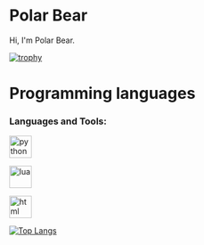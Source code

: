 # Polar Bear
Hi, I'm Polar Bear.

[![trophy](https://github-profile-trophy.vercel.app/?username=lPolarBearl)](https://github.com/ryo-ma/github-profile-trophy)

# Programming languages
<h3 align="left">Languages and Tools:</h3>
<p align="left"> <a href="https://www.python.org/" target="_blank" rel="noreferrer"> <img src="https://upload.wikimedia.org/wikipedia/commons/thumb/a/a8/Yellow-headed_albino_reticulated_python.jpg/128px-Yellow-headed_albino_reticulated_python.jpg" alt="python" width="40" height="40"/> </a>
<p align="left"> <a href="https://www.lua.org/" target="_blank" rel="noreferrer"> <img src="https://upload.wikimedia.org/wikipedia/commons/thumb/c/cf/Lua-Logo.svg/600px-Lua-Logo.svg.png?20150107024942" alt="lua" width="40" height="40"/> </a>
<p align="left"> <a href="https://en.wikipedia.org/wiki/HTML" target="_blank" rel="noreferrer"> <img src="https://upload.wikimedia.org/wikipedia/commons/thumb/8/80/HTML5_logo_resized.svg/424px-HTML5_logo_resized.svg.png?20141116201733" alt="html" width="40" height="40"/> </a>

[![Top Langs](https://github-readme-stats.vercel.app/api/top-langs/?username=lPolarBearl)](https://github.com/anuraghazra/github-readme-stats)
